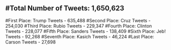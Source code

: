 #Total Number of Tweets: 1,650,623 
---
#First Place: Trump Tweets - 635,488
#Second Place: Cruz Tweets - 254,030
#Third Place: Rubio Tweets - 229,347
#Fourth Place: Clinton Tweets - 228,077
#Fifth Place: Sanders Tweets - 138,409
#Sixth Place: Jeb! Tweets - 92,268
#Seventh Place: Kasich Tweets - 46,224
#Last Place: Carson Tweets - 27,698
